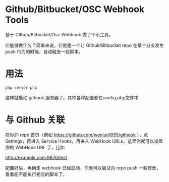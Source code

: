 Github/Bitbucket/OSC Webhook Tools
==

基于 Github/Bitbucket/Osc Webhook 做了个小工具。

它能够做什么？简单来说，它就是一个让 Github/Bitbucket repo 在某个分支发生 push 行为的时候，自动触发一段脚本。

# 用法

```
php server.php
```

这样就启动 githook 服务器了。其中各种配置都在config.php文件中


# 与 Github 关联

在你的 repo 首页（例如 https://github.com/wenjun1055/githook ），点 Settings，再进入 Service Hooks，再进入 WebHook URLs，这里你就可以设置你的 WebHook URL 了，比如 

http://example.com:9876/test

配置好后，再确定 webhook 已经启动，你就可以尝试向 repo push 一些修改，看看能不能执行相应的脚本了。